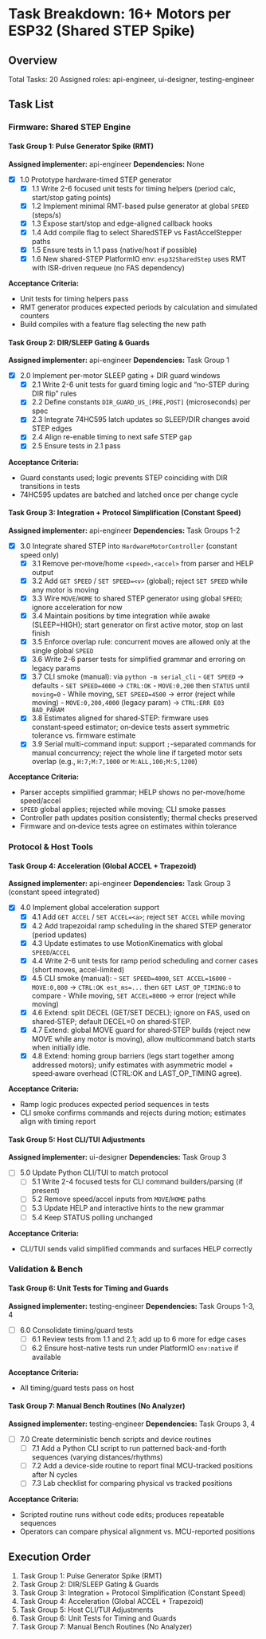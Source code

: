 # Task Breakdown: 16+ Motors per ESP32 (Shared STEP Spike)

## Overview
Total Tasks: 20
Assigned roles: api-engineer, ui-designer, testing-engineer

## Task List

### Firmware: Shared STEP Engine

#### Task Group 1: Pulse Generator Spike (RMT)
**Assigned implementer:** api-engineer
**Dependencies:** None

- [x] 1.0 Prototype hardware-timed STEP generator
  - [x] 1.1 Write 2-6 focused unit tests for timing helpers (period calc, start/stop gating points)
  - [x] 1.2 Implement minimal RMT-based pulse generator at global `SPEED` (steps/s)
  - [x] 1.3 Expose start/stop and edge-aligned callback hooks
  - [x] 1.4 Add compile flag to select SharedSTEP vs FastAccelStepper paths
  - [x] 1.5 Ensure tests in 1.1 pass (native/host if possible)
  - [x] 1.6 New shared-STEP PlatformIO env: `esp32SharedStep` uses RMT with ISR-driven requeue (no FAS dependency)

**Acceptance Criteria:**
- Unit tests for timing helpers pass
- RMT generator produces expected periods by calculation and simulated counters
- Build compiles with a feature flag selecting the new path

#### Task Group 2: DIR/SLEEP Gating & Guards
**Assigned implementer:** api-engineer
**Dependencies:** Task Group 1

- [x] 2.0 Implement per-motor SLEEP gating + DIR guard windows
  - [x] 2.1 Write 2-6 unit tests for guard timing logic and “no-STEP during DIR flip” rules
  - [x] 2.2 Define constants `DIR_GUARD_US_[PRE,POST]` (microseconds) per spec
  - [x] 2.3 Integrate 74HC595 latch updates so SLEEP/DIR changes avoid STEP edges
  - [x] 2.4 Align re-enable timing to next safe STEP gap
  - [x] 2.5 Ensure tests in 2.1 pass

**Acceptance Criteria:**
- Guard constants used; logic prevents STEP coinciding with DIR transitions in tests
- 74HC595 updates are batched and latched once per change cycle

#### Task Group 3: Integration + Protocol Simplification (Constant Speed)
**Assigned implementer:** api-engineer
**Dependencies:** Task Groups 1-2

- [x] 3.0 Integrate shared STEP into `HardwareMotorController` (constant speed only)
  - [x] 3.1 Remove per-move/home `<speed>,<accel>` from parser and HELP output
  - [x] 3.2 Add `GET SPEED` / `SET SPEED=<v>` (global); reject `SET SPEED` while any motor is moving
  - [x] 3.3 Wire `MOVE`/`HOME` to shared STEP generator using global `SPEED`; ignore acceleration for now
  - [x] 3.4 Maintain positions by time integration while awake (SLEEP=HIGH); start generator on first active motor, stop on last finish
  - [x] 3.5 Enforce overlap rule: concurrent moves are allowed only at the single global `SPEED`
  - [x] 3.6 Write 2-6 parser tests for simplified grammar and erroring on legacy params
  - [x] 3.7 CLI smoke (manual): via `python -m serial_cli`
        - `GET SPEED` → defaults
        - `SET SPEED=4000` → `CTRL:OK`
        - `MOVE:0,200` then `STATUS` until `moving=0`
        - While moving, `SET SPEED=4500` → error (reject while moving)
        - `MOVE:0,200,4000` (legacy param) → `CTRL:ERR E03 BAD_PARAM`
  - [x] 3.8 Estimates aligned for shared‑STEP: firmware uses constant‑speed estimator; on‑device tests assert symmetric tolerance vs. firmware estimate
  - [x] 3.9 Serial multi-command input: support `;`-separated commands for manual concurrency; reject the whole line if targeted motor sets overlap (e.g., `H:7;M:7,1000` or `M:ALL,100;M:5,1200`)

**Acceptance Criteria:**
- Parser accepts simplified grammar; HELP shows no per-move/home speed/accel
- `SPEED` global applies; rejected while moving; CLI smoke passes
- Controller path updates position consistently; thermal checks preserved
- Firmware and on‑device tests agree on estimates within tolerance

### Protocol & Host Tools

#### Task Group 4: Acceleration (Global ACCEL + Trapezoid)
**Assigned implementer:** api-engineer
**Dependencies:** Task Group 3 (constant speed integrated)

- [x] 4.0 Implement global acceleration support
  - [x] 4.1 Add `GET ACCEL` / `SET ACCEL=<a>`; reject `SET ACCEL` while moving
  - [x] 4.2 Add trapezoidal ramp scheduling in the shared STEP generator (period updates)
  - [x] 4.3 Update estimates to use MotionKinematics with global `SPEED`/`ACCEL`
  - [x] 4.4 Write 2-6 unit tests for ramp period scheduling and corner cases (short moves, accel-limited)
  - [x] 4.5 CLI smoke (manual):
        - `SET SPEED=4000`, `SET ACCEL=16000`
        - `MOVE:0,800` → `CTRL:OK est_ms=...` then `GET LAST_OP_TIMING:0` to compare
        - While moving, `SET ACCEL=8000` → error (reject while moving)
  - [x] 4.6 Extend: split DECEL (GET/SET DECEL); ignore on FAS, used on shared‑STEP; default DECEL=0 on shared‑STEP.
  - [x] 4.7 Extend: global MOVE guard for shared‑STEP builds (reject new MOVE while any motor is moving), allow multicommand batch starts when initially idle.
  - [x] 4.8 Extend: homing group barriers (legs start together among addressed motors); unify estimates with asymmetric model + speed‑aware overhead (CTRL:OK and LAST_OP_TIMING agree).

**Acceptance Criteria:**
- Ramp logic produces expected period sequences in tests
- CLI smoke confirms commands and rejects during motion; estimates align with timing report

#### Task Group 5: Host CLI/TUI Adjustments
**Assigned implementer:** ui-designer
**Dependencies:** Task Group 3

- [ ] 5.0 Update Python CLI/TUI to match protocol
  - [ ] 5.1 Write 2-4 focused tests for CLI command builders/parsing (if present)
  - [ ] 5.2 Remove speed/accel inputs from `MOVE`/`HOME` paths
  - [ ] 5.3 Update HELP and interactive hints to the new grammar
  - [ ] 5.4 Keep STATUS polling unchanged

**Acceptance Criteria:**
- CLI/TUI sends valid simplified commands and surfaces HELP correctly

### Validation & Bench

#### Task Group 6: Unit Tests for Timing and Guards
**Assigned implementer:** testing-engineer
**Dependencies:** Task Groups 1-3, 4

- [ ] 6.0 Consolidate timing/guard tests
  - [ ] 6.1 Review tests from 1.1 and 2.1; add up to 6 more for edge cases
  - [ ] 6.2 Ensure host-native tests run under PlatformIO `env:native` if available

**Acceptance Criteria:**
- All timing/guard tests pass on host

#### Task Group 7: Manual Bench Routines (No Analyzer)
**Assigned implementer:** testing-engineer
**Dependencies:** Task Groups 3, 4

- [ ] 7.0 Create deterministic bench scripts and device routines
  - [ ] 7.1 Add a Python CLI script to run patterned back-and-forth sequences (varying distances/rhythms)
  - [ ] 7.2 Add a device-side routine to report final MCU-tracked positions after N cycles
  - [ ] 7.3 Lab checklist for comparing physical vs tracked positions

**Acceptance Criteria:**
- Scripted routine runs without code edits; produces repeatable sequences
- Operators can compare physical alignment vs. MCU-reported positions

## Execution Order
1. Task Group 1: Pulse Generator Spike (RMT)
2. Task Group 2: DIR/SLEEP Gating & Guards
3. Task Group 3: Integration + Protocol Simplification (Constant Speed)
4. Task Group 4: Acceleration (Global ACCEL + Trapezoid)
5. Task Group 5: Host CLI/TUI Adjustments
6. Task Group 6: Unit Tests for Timing and Guards
7. Task Group 7: Manual Bench Routines (No Analyzer)
